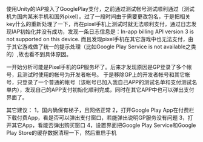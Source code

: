 使用Unity的IAP接入了GooglePlay支付，之前通过测试帐号测试顺利通过（测试机为国内某米手机和国外pixel）。过了一段时间由于需要更改包名，于是把相关key什么的重新处理了一下，再在pixel手机上测试时就无法顺利支付，通过日志发现IAP初始化并没有成功，发现一条日志信息是：In-app billing API version 3 is not supported on this device.
而且发现pixel手机在其它游戏中也无法支付，由于其它游戏做了统一的提示处理（比如Google Play Service is not available之类的）,故也看不到具体原因。

一开始分析可能是Pixel手机的GP服务坏了。后来才发现原因是GP登录了多个帐号，且测试时使用的帐号为开发者帐号。
于是移除GP上的开发者帐号和其它帐号，只登录了一个普通的帐号（该帐号已加入我自己APP的测试名单和支付测试名单内），发现自己的APP支付初始化顺利完成，同时在其它APP中也可以弹出支付界面了。

其它建议：
1，国内确保有梯子，且网络正常
2，打开Google Play App在付费栏下载付费App，看是否可以弹出支付窗口，若能弹出说明GP服务没有问题
3，打开其它App，看能否弹出购买窗口
4，设置界面把Google Play Service和Google Play Store的缓存数据清理一下，然后重启手机

